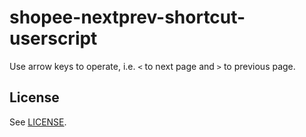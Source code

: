 # shopee-nextprev-shortcut-userscript

Use arrow keys to operate, i.e. `<` to next page and `>` to previous page.

## License

See [LICENSE](LICENSE).
